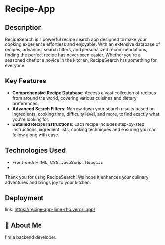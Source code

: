 # Recipe-App

## Description
RecipeSearch is a powerful recipe search app designed to make your cooking experience effortless and enjoyable. With an extensive database of recipes, advanced search filters, and personalized recommendations, finding the perfect recipe has never been easier. Whether you're a seasoned chef or a novice in the kitchen, RecipeSearch has something for everyone.

## Key Features
- **Comprehensive Recipe Database**: Access a vast collection of recipes from around the world, covering various cuisines and dietary preferences.
- **Advanced Search Filters**: Narrow down your search results based on ingredients, cooking time, difficulty level, and more, to find exactly what you're looking for.
- **Detailed Recipe Instructions**: Each recipe includes step-by-step instructions, ingredient lists, cooking techniques and ensuring you can follow along with ease.

## Technologies Used
- Front-end: HTML, CSS, JavaScript, React.Js
- 
Thank you for using RecipeSearch! We hope it enhances your culinary adventures and brings joy to your kitchen.

## Deployment
link: https://recipe-app-lime-rho.vercel.app/

## 🚀 About Me

I'm a backend developer.
